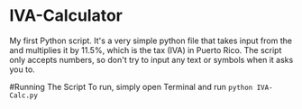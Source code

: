 # IVA-Calculator
My first Python script. It's a very simple python file that takes input from the and multiplies it by 11.5%, which is the tax (IVA) in Puerto Rico. The script only accepts numbers, so don't try to input any text or symbols when it asks you to.

#Running The Script
To run, simply open Terminal and run ```python IVA-Calc.py```
